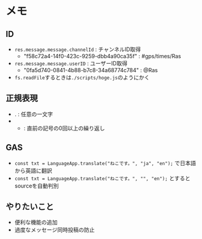 # メモ

## ID
- ``res.message.message.channelId`` : チャンネルID取得
    - "f58c72a4-14f0-423c-9259-dbb4a90ca35f" : #gps/times/Ras
- ``res.message.message.userID`` : ユーザーID取得
    - "0fa5d740-0841-4b88-b7c8-34a68774c784" : @Ras
- ``fs.readFile``するときは``./scripts/hoge.js``のようにかく

## 正規表現
- . : 任意の一文字
- * : 直前の記号の0回以上の繰り返し

## GAS
- `const txt = LanguageApp.translate("ねこです。", "ja", "en");` で日本語から英語に翻訳
- `const txt = LanguageApp.translate("ねこです。", "", "en");` とするとsourceを自動判別

## やりたいこと
- 便利な機能の追加
- 過度なメッセージ同時投稿の防止